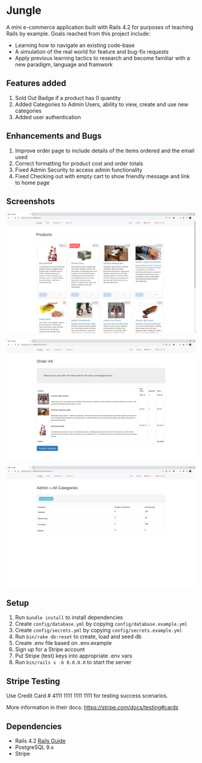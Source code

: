 # Jungle

A mini e-commerce application built with Rails 4.2 for purposes of teaching Rails by example. Goals reached from this project include:
- Learning how to navigate an existing code-base
- A simulation of the real world for feature and bug-fix requests
- Apply previous learning tactics to research and become familiar with a new paradigm, language and framwork

## Features added
1. Sold Out Badge if a product has 0 quantity
2. Added Categories to Admin Users, ability to view, create and use new categories
3. Added user authentication

## Enhancements and Bugs
1. Improve order page to include details of the items ordered and the email used
2. Correct formatting for product cost and order totals
3. Fixed Admin Security to access admin functionality
4. Fixed Checking out with empty cart to show friendly message and link to home page

## Screenshots
![Jungle Home Page](https://github.com/ohoktnt/jungle-rails/blob/master/docs/Jungle-Homepage.png?raw=true)

![Jungle Order Details Page](https://github.com/ohoktnt/jungle-rails/blob/master/docs/Jungle-OrderDetails.png?raw=true)

![Jungle Admin Categories Page](https://github.com/ohoktnt/jungle-rails/blob/master/docs/Jungle-Admin-Categories.png?raw=true)

## Setup

1. Run `bundle install` to install dependencies
2. Create `config/database.yml` by copying `config/database.example.yml`
3. Create `config/secrets.yml` by copying `config/secrets.example.yml`
4. Run `bin/rake db:reset` to create, load and seed db
5. Create .env file based on .env.example
6. Sign up for a Stripe account
7. Put Stripe (test) keys into appropriate .env vars
8. Run `bin/rails s -b 0.0.0.0` to start the server

## Stripe Testing

Use Credit Card # 4111 1111 1111 1111 for testing success scenarios.

More information in their docs: <https://stripe.com/docs/testing#cards>

## Dependencies

* Rails 4.2 [Rails Guide](http://guides.rubyonrails.org/v4.2/)
* PostgreSQL 9.x
* Stripe
